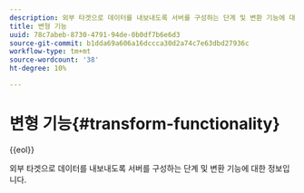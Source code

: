 ```yaml
---
description: 외부 타겟으로 데이터를 내보내도록 서버를 구성하는 단계 및 변환 기능에 대한 정보입니다.
title: 변형 기능
uuid: 78c7abeb-8730-4791-94de-0b0df7b6e6d3
source-git-commit: b1dda69a606a16dccca30d2a74c7e63dbd27936c
workflow-type: tm+mt
source-wordcount: '38'
ht-degree: 10%

---
```



# 변형 기능{#transform-functionality}

{{eol}}

외부 타겟으로 데이터를 내보내도록 서버를 구성하는 단계 및 변환 기능에 대한 정보입니다.

